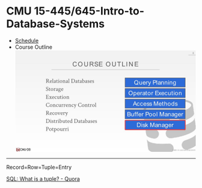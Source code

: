 # CMU 15-445/645-Intro-to-Database-Systems

- [Schedule](https://15445.courses.cs.cmu.edu/fall2020/schedule.html)
- Course Outline
  ![](CMU445-Database-Storage1/03-storage1_4.JPG)

---

Record=Row=Tuple=Entry

[SQL: What is a tuple? - Quora](https://www.quora.com/SQL-What-is-a-tuple)
